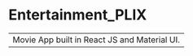 # Entertainment_PLIX
<table>
<tr>
<td>
  Movie App built in React JS and Material UI.
</td>
</tr>
</table>


